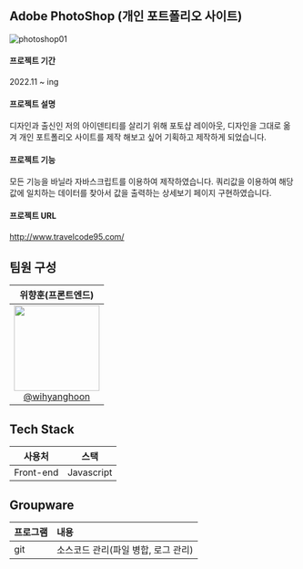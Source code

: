 ## Adobe PhotoShop (개인 포트폴리오 사이트)
![photoshop01](https://user-images.githubusercontent.com/66665468/225891581-d5ffae10-76f6-4649-8742-9b9ee9d9da0a.jpg)

#### 프로젝트 기간
2022.11 ~ ing

#### 프로젝트 설명
디자인과 출신인 저의 아이덴티티를 살리기 위해 포토샵 레이아웃, 디자인을 그대로 옮겨
개인 포트폴리오 사이트를 제작 해보고 싶어 기획하고 제작하게 되었습니다.

#### 프로젝트 기능
모든 기능을 바닐라 자바스크립트를 이용하여 제작하였습니다.
쿼리값을 이용하여 해당값에 일치하는 데이터를 찾아서 값을 출력하는 상세보기 페이지 구현하였습니다.

#### 프로젝트 URL
http://www.travelcode95.com/

## 팀원 구성
| **위향훈(프론트엔드)** |
| :------: |
| [<img src="https://user-images.githubusercontent.com/66665468/221801579-e6654496-2ef9-47cc-b8be-be606858025b.jpg" width=150> <br/> @wihyanghoon](https://github.com/wihyanghoon) |

## Tech Stack
|사용처|스택|
|:---:|:---:|
|Front-end|Javascript|

## Groupware
|프로그램|내용|
|:---|:---|
|git|소스코드 관리(파일 병합, 로그 관리)|
